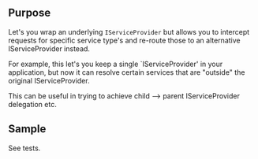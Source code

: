 ## Purpose

Let's you wrap an underlying `IServiceProvider` but allows you to intercept requests for specific service type's
and re-route those to an alternative IServiceProvider instead.

For example, this let's you keep a single `IServiceProvider' in your application, but now it can resolve certain services that are "outside" the original IServiceProvider.

This can be useful in trying to achieve child --> parent IServiceProvider delegation etc.

## Sample

See tests.
